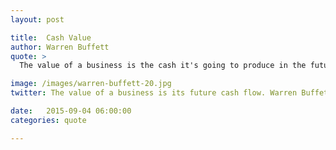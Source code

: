 ```yaml
---
layout: post

title:  Cash Value
author: Warren Buffett
quote: >
  The value of a business is the cash it's going to produce in the future.

image: /images/warren-buffett-20.jpg
twitter: The value of a business is its future cash flow. Warren Buffett http://quotes.stockflare.com/

date:   2015-09-04 06:00:00
categories: quote

---
```


